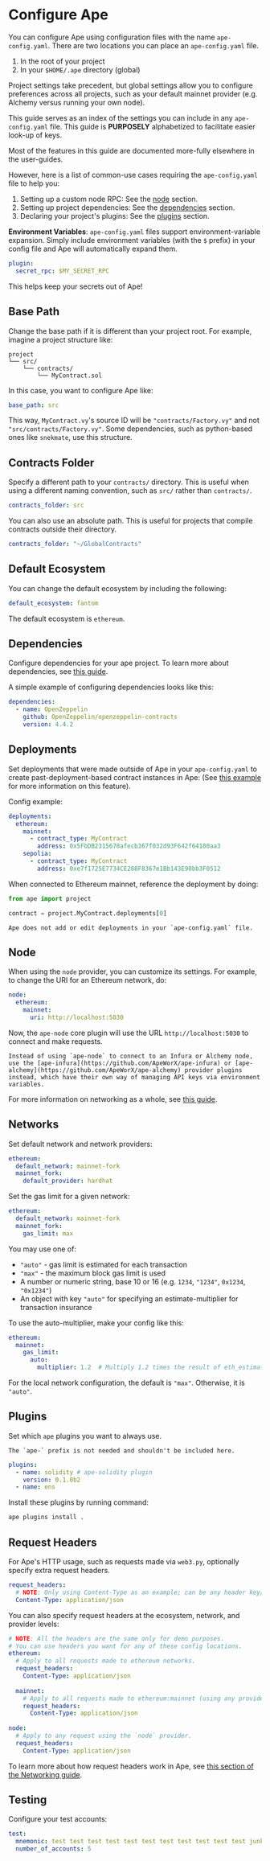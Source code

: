 # Configure Ape

You can configure Ape using configuration files with the name `ape-config.yaml`.
There are two locations you can place an `ape-config.yaml` file.

1. In the root of your project
2. In your `$HOME/.ape` directory (global)

Project settings take precedent, but global settings allow you to configure preferences across all projects, such as your default mainnet provider (e.g. Alchemy versus running your own node).

This guide serves as an index of the settings you can include in any `ape-config.yaml` file.
This guide is **PURPOSELY** alphabetized to facilitate easier look-up of keys.

Most of the features in this guide are documented more-fully elsewhere in the user-guides.

However, here is a list of common-use cases requiring the `ape-config.yaml` file to help you:

1. Setting up a custom node RPC: See the [node](#node) section.
2. Setting up project dependencies: See the [dependencies](#dependencies) section.
3. Declaring your project's plugins: See the [plugins](#plugins) section.

**Environment Variables**: `ape-config.yaml` files support environment-variable expansion.
Simply include environment variables (with the `$` prefix) in your config file and Ape will automatically expand them.

```yaml
plugin:
  secret_rpc: $MY_SECRET_RPC
```

This helps keep your secrets out of Ape!

## Base Path

Change the base path if it is different than your project root.
For example, imagine a project structure like:

```
project
└── src/
    └── contracts/
        └── MyContract.sol
```

In this case, you want to configure Ape like:

```yaml
base_path: src
```

This way, `MyContract.vy`'s source ID will be `"contracts/Factory.vy"` and not `"src/contracts/Factory.vy"`.
Some dependencies, such as python-based ones like `snekmate`, use this structure.

## Contracts Folder

Specify a different path to your `contracts/` directory.
This is useful when using a different naming convention, such as `src/` rather than `contracts/`.

```yaml
contracts_folder: src
```

You can also use an absolute path.
This is useful for projects that compile contracts outside their directory.

```yaml
contracts_folder: "~/GlobalContracts"
```

## Default Ecosystem

You can change the default ecosystem by including the following:

```yaml
default_ecosystem: fantom
```

The default ecosystem is `ethereum`.

## Dependencies

Configure dependencies for your ape project.
To learn more about dependencies, see [this guide](./dependencies.html).

A simple example of configuring dependencies looks like this:

```yaml
dependencies:
  - name: OpenZeppelin
    github: OpenZeppelin/openzeppelin-contracts
    version: 4.4.2
```

## Deployments

Set deployments that were made outside of Ape in your `ape-config.yaml` to create past-deployment-based contract instances in Ape:
(See [this example](./contracts.html#from-previous-deployment) for more information on this feature).

Config example:

```yaml
deployments:
  ethereum:
    mainnet:
      - contract_type: MyContract
        address: 0x5FbDB2315678afecb367f032d93F642f64180aa3
    sepolia:
      - contract_type: MyContract
        address: 0xe7f1725E7734CE288F8367e1Bb143E90bb3F0512
```

When connected to Ethereum mainnet, reference the deployment by doing:

```python
from ape import project

contract = project.MyContract.deployments[0]
```

```{note}
Ape does not add or edit deployments in your `ape-config.yaml` file.
```

## Node

When using the `node` provider, you can customize its settings.
For example, to change the URI for an Ethereum network, do:

```yaml
node:
  ethereum:
    mainnet:
      uri: http://localhost:5030
```

Now, the `ape-node` core plugin will use the URL `http://localhost:5030` to connect and make requests.

```{warning}
Instead of using `ape-node` to connect to an Infura or Alchemy node, use the [ape-infura](https://github.com/ApeWorX/ape-infura) or [ape-alchemy](https://github.com/ApeWorX/ape-alchemy) provider plugins instead, which have their own way of managing API keys via environment variables.
```

For more information on networking as a whole, see [this guide](./networks.html).

## Networks

Set default network and network providers:

```yaml
ethereum:
  default_network: mainnet-fork
  mainnet_fork:
    default_provider: hardhat
```

Set the gas limit for a given network:

```yaml
ethereum:
  default_network: mainnet-fork
  mainnet_fork:
    gas_limit: max
```

You may use one of:

- `"auto"` - gas limit is estimated for each transaction
- `"max"` - the maximum block gas limit is used
- A number or numeric string, base 10 or 16 (e.g. `1234`, `"1234"`, `0x1234`, `"0x1234"`)
- An object with key `"auto"` for specifying an estimate-multiplier for transaction insurance

To use the auto-multiplier, make your config like this:

```yaml
ethereum:
  mainnet:
    gas_limit:
      auto:
        multiplier: 1.2  # Multiply 1.2 times the result of eth_estimateGas
```

For the local network configuration, the default is `"max"`. Otherwise, it is `"auto"`.

## Plugins

Set which `ape` plugins you want to always use.

```{note}
The `ape-` prefix is not needed and shouldn't be included here.
```

```yaml
plugins:
  - name: solidity # ape-solidity plugin
    version: 0.1.0b2
  - name: ens
```

Install these plugins by running command:

```bash
ape plugins install .
```

## Request Headers

For Ape's HTTP usage, such as requests made via `web3.py`, optionally specify extra request headers.

```yaml
request_headers:
  # NOTE: Only using Content-Type as an example; can be any header key/value.
  Content-Type: application/json
```

You can also specify request headers at the ecosystem, network, and provider levels:

```yaml
# NOTE: All the headers are the same only for demo purposes.
# You can use headers you want for any of these config locations.
ethereum:
  # Apply to all requests made to ethereum networks.
  request_headers:
    Content-Type: application/json
  
  mainnet:
    # Apply to all requests made to ethereum:mainnet (using any provider)
    request_headers:
      Content-Type: application/json
  
node:
  # Apply to any request using the `node` provider.
  request_headers:
    Content-Type: application/json
```

To learn more about how request headers work in Ape, see [this section of the Networking guide](./networks.html#request-headers).

## Testing

Configure your test accounts:

```yaml
test:
  mnemonic: test test test test test test test test test test test junk
  number_of_accounts: 5
```
